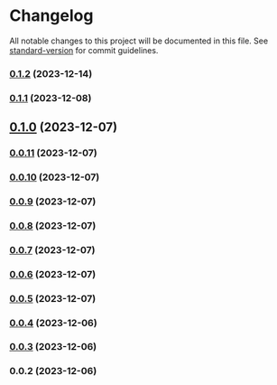 # Changelog

All notable changes to this project will be documented in this file. See [standard-version](https://github.com/conventional-changelog/standard-version) for commit guidelines.

### [0.1.2](https://github.com/Mobiux-Labs/mobimedia-core/compare/v0.1.1...v0.1.2) (2023-12-14)

### [0.1.1](https://github.com/Mobiux-Labs/mobimedia-core/compare/v0.1.0...v0.1.1) (2023-12-08)

## [0.1.0](https://github.com/Mobiux-Labs/mobimedia-core/compare/v0.0.11...v0.1.0) (2023-12-07)

### [0.0.11](https://github.com/Mobiux-Labs/mobimedia-core/compare/v0.0.10...v0.0.11) (2023-12-07)

### [0.0.10](https://github.com/Mobiux-Labs/mobimedia-core/compare/v0.0.9...v0.0.10) (2023-12-07)

### [0.0.9](https://github.com/Mobiux-Labs/mobimedia-core/compare/v0.0.8...v0.0.9) (2023-12-07)

### [0.0.8](https://github.com/Mobiux-Labs/mobimedia-core/compare/v0.0.7...v0.0.8) (2023-12-07)

### [0.0.7](https://github.com/Mobiux-Labs/mobimedia-core/compare/v0.0.6...v0.0.7) (2023-12-07)

### [0.0.6](https://github.com/Mobiux-Labs/mobimedia-core/compare/v0.0.5...v0.0.6) (2023-12-07)

### [0.0.5](https://github.com/Mobiux-Labs/mobimedia-core/compare/v0.0.4...v0.0.5) (2023-12-07)

### [0.0.4](https://github.com/Mobiux-Labs/mobimedia-core/compare/v0.0.3...v0.0.4) (2023-12-06)

### [0.0.3](https://github.com///compare/v0.0.2...v0.0.3) (2023-12-06)

### 0.0.2 (2023-12-06)
